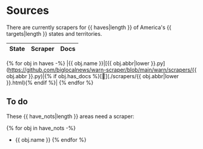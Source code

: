 # Sources

There are currently scrapers for {{ haves|length }} of America's {{ targets|length }} states and territories.

| State | Scraper | Docs |
|:--- |:--- |:---:|
{% for obj in haves -%}
|{{ obj.name }}|[{{ obj.abbr|lower }}.py](https://github.com/biglocalnews/warn-scraper/blob/main/warn/scrapers/{{ obj.abbr }}.py)|{% if obj.has_docs %}[📃](./scrapers/{{ obj.abbr|lower }}.html){% endif %}|
{% endfor %}

## To do

These {{ have_nots|length }} areas need a scraper:

{% for obj in have_nots -%}
* {{ obj.name }}
{% endfor %}
